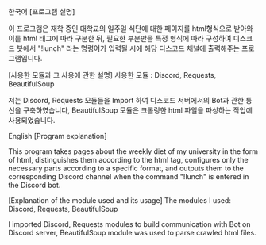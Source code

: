 한국어
[프로그램 설명]

이 프로그램은 재학 중인 대학교의 일주일 식단에 대한 페이지를 html형식으로 받아와 이를 html 태그에 따라 구분한 뒤, 
필요한 부분만을 특정 형식에 따라 구성하여 디스코드 봇에서 "!lunch" 라는 명령어가 입력될 시에 해당 디스코드 채널에 출력해주는 프로그램입니다.

[사용한 모듈과 그 사용에 관한 설명]
사용한 모듈 : Discord, Requests, BeautifulSoup

저는 Discord, Requests 모듈들을 Import 하여 디스코드 서버에서의 Bot과 관한 통신을 구축하였습니다, 
BeautifulSoup 모듈은 크롤링한 html 파일을 파싱하는 작업에 사용되었습니다. 

English
[Program explanation]

This program takes pages about the weekly diet of my university in the form of html, 
distinguishes them according to the html tag, configures only the necessary parts according to a specific format, and outputs them 
to the corresponding Discord channel when the command "!lunch" is entered in the Discord bot.

[Explanation of the module used and its usage]
The modules I used: Discord, Requests, BeautifulSoup

I imported Discord, Requests modules to build communication with Bot on Discord server, 
BeautifulSoup module was used to parse crawled html files.
